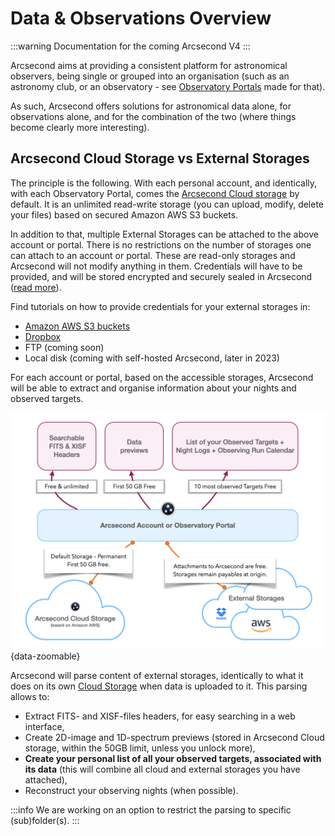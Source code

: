 Data & Observations Overview
===

:::warning
Documentation for the coming Arcsecond V4
:::

Arcsecond aims at providing a consistent platform for astronomical observers, being single or grouped into an
organisation (such as an astronomy club, or an observatory - see [Observatory Portals](/portals/) made for that).

As such, Arcsecond offers solutions for astronomical data alone, for observations alone, and for the combination of
the two (where things become clearly more interesting).

Arcsecond Cloud Storage vs External Storages
---

The principle is the following. With each personal account, and identically, with each Observatory Portal, comes the
[Arcsecond Cloud storage](./cloud-storage.md) by default. It is an unlimited read-write storage (you can upload, modify,
delete your files) based on secured Amazon AWS S3 buckets.

In addition to that, multiple External Storages can be attached to the above account or portal. There is no restrictions
on the number of storages one can attach to an account or portal. These are read-only storages and Arcsecond will not
modify anything in them. Credentials will have to be provided, and will be stored encrypted and securely sealed in
Arcsecond ([read more](./credentials-security.md)).

Find tutorials on how to provide credentials for your external storages in:

* [Amazon AWS S3 buckets](./external-storage-aws.md)
* [Dropbox](./external-storage-dropbox.md)
* FTP (coming soon)
* Local disk (coming with self-hosted Arcsecond, later in 2023)

For each account or portal, based on the accessible storages, Arcsecond will be able to extract and organise information
about your nights and observed targets.

![Overview of Observations & Data](/images/observations-data-overview.png){data-zoomable}

Arcsecond will parse content of external storages, identically to what it does on its
own [Cloud Storage](/observations/cloud-storage) when data is uploaded to it. This parsing allows to:

* Extract FITS- and XISF-files headers, for easy searching in a web interface,
* Create 2D-image and 1D-spectrum previews (stored in Arcsecond Cloud storage, within the 50GB limit, unless you unlock
  more),
* **Create your personal list of all your observed targets, associated with its data** (this will combine all cloud and
  external storages you have attached),
* Reconstruct your observing nights (when possible).

:::info
We are working on an option to restrict the parsing to specific (sub)folder(s).
:::

